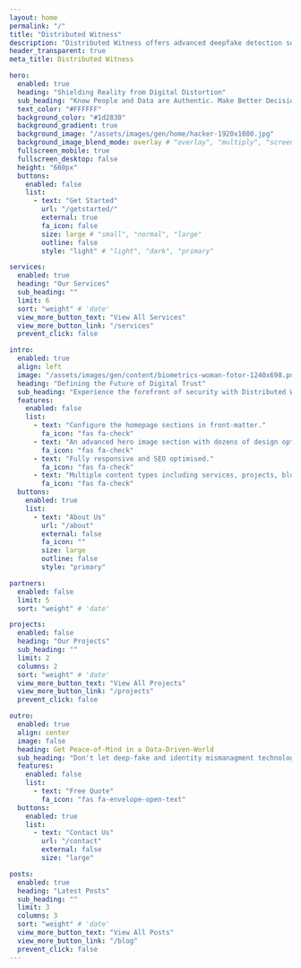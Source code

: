 ```yaml
---
layout: home
permalink: "/"
title: "Distributed Witness"
description: "Distributed Witness offers advanced deepfake detection software to protect against digital impersonation and media manipulation. Specializing in AI-driven solutions for businesses and organizations, we ensure digital media integrity. Discover our deepfake detection services, consulting, and integration options."
header_transparent: true
meta_title: Distributed Witness

hero:
  enabled: true
  heading: "Shielding Reality from Digital Distortion"
  sub_heading: "Know People and Data are Authentic. Make Better Decisions Knowing What is Genuine."
  text_color: "#FFFFFF"
  background_color: "#1d2830"
  background_gradient: true
  background_image: "/assets/images/gen/home/hacker-1920x1080.jpg"
  background_image_blend_mode: overlay # "overlay", "multiply", "screen"
  fullscreen_mobile: true
  fullscreen_desktop: false
  height: "660px"
  buttons:
    enabled: false
    list:
      - text: "Get Started"
        url: "/getstarted/"
        external: true
        fa_icon: false
        size: large # "small", "normal", "large"
        outline: false
        style: "light" # "light", "dark", "primary"

services:
  enabled: true
  heading: "Our Services"
  sub_heading: ""
  limit: 6
  sort: "weight" # 'date'
  view_more_button_text: "View All Services"
  view_more_button_link: "/services"
  prevent_click: false

intro:
  enabled: true
  align: left
  image: "/assets/images/gen/content/biometrics-woman-fotor-1240x698.png"
  heading: "Defining the Future of Digital Trust"
  sub_heading: "Experience the forefront of security with Distributed Witness, your dedicated partner in safeguarding digital media integrity. Specializing in advanced deepfake detection software, we empower organizations to defend against digital impersonation and media manipulation."
  features:
    enabled: false
    list:
      - text: "Configure the homepage sections in front-matter."
        fa_icon: "fas fa-check"
      - text: "An advanced hero image section with dozens of design options."
        fa_icon: "fas fa-check"
      - text: "Fully responsive and SEO optimised."
        fa_icon: "fas fa-check"
      - text: "Multiple content types including services, projects, blog and more."
        fa_icon: "fas fa-check"
  buttons:
    enabled: true
    list:
      - text: "About Us"
        url: "/about"
        external: false
        fa_icon: ""
        size: large
        outline: false
        style: "primary"

partners:
  enabled: false
  limit: 5
  sort: "weight" # 'date'

projects:
  enabled: false
  heading: "Our Projects"
  sub_heading: ""
  limit: 2
  columns: 2
  sort: "weight" # 'date'
  view_more_button_text: "View All Projects"
  view_more_button_link: "/projects"
  prevent_click: false

outro:
  enabled: true
  align: center
  image: false
  heading: Get Peace-of-Mind in a Data-Driven-World
  sub_heading: "Don't let deep-fake and identity mismanagment technologies compromise you and your organization."
  features:
    enabled: false
    list:
      - text: "Free Quote"
        fa_icon: "fas fa-envelope-open-text"
  buttons:
    enabled: true
    list:
      - text: "Contact Us"
        url: "/contact"
        external: false
        size: "large"

posts:
  enabled: true
  heading: "Latest Posts"
  sub_heading: ""
  limit: 3
  columns: 3
  sort: "weight" # 'date'
  view_more_button_text: "View All Posts"
  view_more_button_link: "/blog"
  prevent_click: false
---
```

